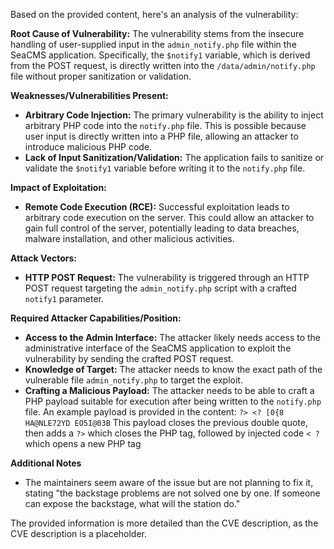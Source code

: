 Based on the provided content, here's an analysis of the vulnerability:

**Root Cause of Vulnerability:**
The vulnerability stems from the insecure handling of user-supplied input in the `admin_notify.php` file within the SeaCMS application. Specifically, the `$notify1` variable, which is derived from the POST request, is directly written into the `/data/admin/notify.php` file without proper sanitization or validation.

**Weaknesses/Vulnerabilities Present:**
- **Arbitrary Code Injection:**  The primary vulnerability is the ability to inject arbitrary PHP code into the `notify.php` file. This is possible because user input is directly written into a PHP file, allowing an attacker to introduce malicious PHP code.
- **Lack of Input Sanitization/Validation:** The application fails to sanitize or validate the `$notify1` variable before writing it to the `notify.php` file.

**Impact of Exploitation:**
- **Remote Code Execution (RCE):** Successful exploitation leads to arbitrary code execution on the server. This could allow an attacker to gain full control of the server, potentially leading to data breaches, malware installation, and other malicious activities.

**Attack Vectors:**
- **HTTP POST Request:** The vulnerability is triggered through an HTTP POST request targeting the `admin_notify.php` script with a crafted `notify1` parameter.

**Required Attacker Capabilities/Position:**
- **Access to the Admin Interface:** The attacker likely needs access to the administrative interface of the SeaCMS application to exploit the vulnerability by sending the crafted POST request.
- **Knowledge of Target:** The attacker needs to know the exact path of the vulnerable file `admin_notify.php` to target the exploit.
- **Crafting a Malicious Payload:** The attacker needs to be able to craft a PHP payload suitable for execution after being written to the `notify.php` file. An example payload is provided in the content:  `?> <? [0{8 HA@NLE72YD EO5I@03B`  This payload closes the previous double quote, then adds a  `?>` which closes the PHP tag, followed by injected code `< ?` which opens a new PHP tag

**Additional Notes**
- The maintainers seem aware of the issue but are not planning to fix it, stating "the backstage problems are not solved one by one. If someone can expose the backstage, what will the station do."

The provided information is more detailed than the CVE description, as the CVE description is a placeholder.